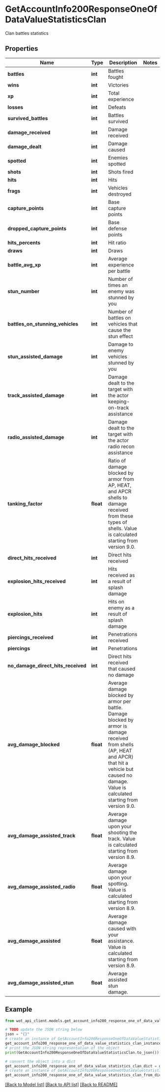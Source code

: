 # GetAccountInfo200ResponseOneOfDataValueStatisticsClan

Clan battles statistics

## Properties

Name | Type | Description | Notes
------------ | ------------- | ------------- | -------------
**battles** | **int** | Battles fought | 
**wins** | **int** | Victories | 
**xp** | **int** | Total experience | 
**losses** | **int** | Defeats | 
**survived_battles** | **int** | Battles survived | 
**damage_received** | **int** | Damage received | 
**damage_dealt** | **int** | Damage caused | 
**spotted** | **int** | Enemies spotted | 
**shots** | **int** | Shots fired | 
**hits** | **int** | Hits | 
**frags** | **int** | Vehicles destroyed | 
**capture_points** | **int** | Base capture points | 
**dropped_capture_points** | **int** | Base defense points | 
**hits_percents** | **int** | Hit ratio | 
**draws** | **int** | Draws | 
**battle_avg_xp** | **int** | Average experience per battle | 
**stun_number** | **int** | Number of times an enemy was stunned by you | 
**battles_on_stunning_vehicles** | **int** | Number of battles on vehicles that cause the stun effect | 
**stun_assisted_damage** | **int** | Damage to enemy vehicles stunned by you | 
**track_assisted_damage** | **int** | Damage dealt to the target with the actor keeping-on-track assistance | 
**radio_assisted_damage** | **int** | Damage dealt to the target with the actor radio recon assistance | 
**tanking_factor** | **float** | Ratio of damage blocked by armor from AP, HEAT, and APCR shells to damage received from these types of shells. Value is calculated starting from version 9.0. | 
**direct_hits_received** | **int** | Direct hits received | 
**explosion_hits_received** | **int** | Hits received as a result of splash damage | 
**explosion_hits** | **int** | Hits on enemy as a result of splash damage | 
**piercings_received** | **int** | Penetrations received | 
**piercings** | **int** | Penetrations | 
**no_damage_direct_hits_received** | **int** | Direct hits received that caused no damage | 
**avg_damage_blocked** | **float** | Average damage blocked by armor per battle. Damage blocked by armor is damage received from shells (AP, HEAT and APCR) that hit a vehicle but caused no damage. Value is calculated starting from version 9.0. | 
**avg_damage_assisted_track** | **float** | Average damage upon your shooting the track. Value is calculated starting from version 8.9. | 
**avg_damage_assisted_radio** | **float** | Average damage upon your spotting. Value is calculated starting from version 8.9. | 
**avg_damage_assisted** | **float** | Average damage caused with your assistance. Value is calculated starting from version 8.9. | 
**avg_damage_assisted_stun** | **float** | Average assisted stun damage. | 

## Example

```python
from wot_api_client.models.get_account_info200_response_one_of_data_value_statistics_clan import GetAccountInfo200ResponseOneOfDataValueStatisticsClan

# TODO update the JSON string below
json = "{}"
# create an instance of GetAccountInfo200ResponseOneOfDataValueStatisticsClan from a JSON string
get_account_info200_response_one_of_data_value_statistics_clan_instance = GetAccountInfo200ResponseOneOfDataValueStatisticsClan.from_json(json)
# print the JSON string representation of the object
print(GetAccountInfo200ResponseOneOfDataValueStatisticsClan.to_json())

# convert the object into a dict
get_account_info200_response_one_of_data_value_statistics_clan_dict = get_account_info200_response_one_of_data_value_statistics_clan_instance.to_dict()
# create an instance of GetAccountInfo200ResponseOneOfDataValueStatisticsClan from a dict
get_account_info200_response_one_of_data_value_statistics_clan_from_dict = GetAccountInfo200ResponseOneOfDataValueStatisticsClan.from_dict(get_account_info200_response_one_of_data_value_statistics_clan_dict)
```
[[Back to Model list]](../README.md#documentation-for-models) [[Back to API list]](../README.md#documentation-for-api-endpoints) [[Back to README]](../README.md)


